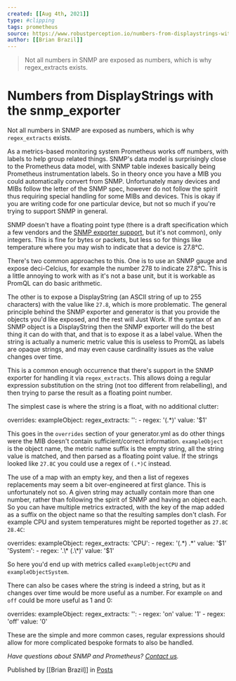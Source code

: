 ```yaml
---
created: [[Aug 4th, 2021]]
type: #clipping
tags: prometheus 
source: https://www.robustperception.io/numbers-from-displaystrings-with-the-snmp_exporter
author: [[Brian Brazil]] 
---
```

> Not all numbers in SNMP are exposed as numbers, which is why regex_extracts exists.

# Numbers from DisplayStrings with the snmp_exporter


Not all numbers in SNMP are exposed as numbers, which is why `regex_extracts` exists.

As a metrics-based monitoring system Prometheus works off numbers, with labels to help group related things. SNMP's data model is surprisingly close to the Prometheus data model, with SNMP table indexes basically being Prometheus instrumentation labels. So in theory once you have a MIB you could automatically convert from SNMP. Unfortunately many devices and MIBs follow the letter of the SNMP spec, however do not follow the spirit thus requiring special handling for some MIBs and devices. This is okay if you are writing code for one particular device, but not so much if you're trying to support SNMP in general.

SNMP doesn't have a floating point type (there is a draft specification which a few vendors and the [SNMP exporter support](https://github.com/prometheus/snmp_exporter/pull/268), but it's not common), only integers. This is fine for bytes or packets, but less so for things like temperature where you may wish to indicate that a device is 27.8°C.

There's two common approaches to this. One is to use an SNMP gauge and expose deci-Celcius, for example the number 278 to indicate 27.8°C. This is a little annoying to work with as it's not a base unit, but it is workable as PromQL can do basic arithmetic.

The other is to expose a DisplayString (an ASCII string of up to 255 characters) with the value like `27.8`, which is more problematic. The general principle behind the SNMP exporter and generator is that you provide the objects you'd like exposed, and the rest will Just Work. If the syntax of an SNMP object is a DisplayString then the SNMP exporter will do the best thing it can do with that, and that is to expose it as a label value. When the string is actually a numeric metric value this is useless to PromQL as labels are opaque strings, and may even cause cardinality issues as the value changes over time.

This is a common enough occurrence that there's support in the SNMP exporter for handling it via `regex_extracts`. This allows doing a regular expression substitution on the string (not too different from relabelling), and then trying to parse the result as a floating point number.

The simplest case is where the string is a float, with no additional clutter:

overrides: 
  exampleObject:
    regex\_extracts: 
      '': 
        - regex: '(.\*)' 
          value: '$1'

This goes in the `overrides` section of your generator.yml as do other things were the MIB doesn't contain sufficient/correct information. `exampleObject` is the object name, the metric name suffix is the empty string, all the string value is matched, and then parsed as a floating point value. If the strings looked like `27.8C` you could use a regex of `(.*)C` instead.

The use of a map with an empty key, and then a list of regexes replacements may seem a bit over-engineered at first glance. This is unfortunately not so. A given string may actually contain more than one number, rather than following the spirit of SNMP and having an object each. So you can have multiple metrics extracted, with the key of the map added as a suffix on the object name so that the resulting samples don't clash. For example CPU and system temperatures might be reported together as `27.8C 28.4C`:

overrides: 
  exampleObject:
    regex\_extracts: 
      'CPU': 
        - regex: '(.\*) .\*' 
          value: '$1'
      'System': 
         - regex: '.\* (.\*)' 
           value: '$1'

So here you'd end up with metrics called `exampleObjectCPU` and `exampleObjectSystem`.

There can also be cases where the string is indeed a string, but as it changes over time would be more useful as a number. For example `on` and `off` could be more useful as 1 and 0:

overrides: 
  exampleObject:
    regex\_extracts: 
      '': 
         - regex: 'on' 
           value: '1'
         - regex: 'off' 
           value: '0'

These are the simple and more common cases, regular expressions should allow for more complicated bespoke formats to also be handled.

_Have questions about SNMP and Prometheus? [Contact us](mailto:prometheus@robustperception.io)._

Published by [[Brian Brazil]] in [Posts](https://www.robustperception.io/category/posts)
